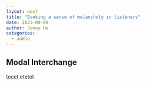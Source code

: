 ```yaml
---
layout: post
title: "Evoking a sense of melancholy in listeners"
date: 2023-09-08
author: Jonny He
categories: 
  - audio
---
```


## Modal Interchange

tecet etetet
